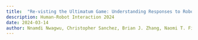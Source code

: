 ```yaml
---
title:  "Re-visting the Ultimatum Game: Understanding Responses to Robotic Opponents"
description: Human-Robot Interaction 2024
date: 2024-03-14
author: Nnamdi Nwagwu, Christopher Sanchez, Brian J. Zhang, Naomi T. Fitte
---
```

